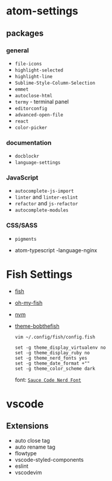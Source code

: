 # atom-settings

## packages

### general

- `file-icons`
- `highlight-selected`
- `highlight-line`
- `Sublime-Style-Column-Selection`
- `emmet`
- `autoclose-html`
- `termy` - terminal panel
- `editorconfig`
- `advanced-open-file`
- `react`
- `color-picker`

### documentation

- `docblockr`
- `language-settings`

### JavaScript

- `autocomplete-js-import`
- `linter` and `linter-eslint`
- `refactor` and `js-refactor`
- `autocomplete-modules`

### CSS/SASS

- `pigments`


- atom-typescript
-language-nginx

# Fish Settings

- [fish](https://fishshell.com/)
- [oh-my-fish](https://github.com/oh-my-fish/oh-my-fish)
- [nvm](https://github.com/derekstavis/plugin-nvm)
- [theme-bobthefish](https://github.com/oh-my-fish/theme-bobthefish)

  `vim ~/.config/fish/config.fish`
  ```
  set -g theme_display_virtualenv no
  set -g theme_display_ruby no
  set -g theme_nerd_fonts yes
  set -g theme_date_format +""
  set -g theme_color_scheme dark
  ```
  font: [`Sauce Code Nerd Font`](https://github.com/ryanoasis/nerd-fonts)
  
# vscode

## Extensions
- auto close tag
- auto rename tag
- flowtype
- vscode-styled-components
- eslint
- vscodevim

